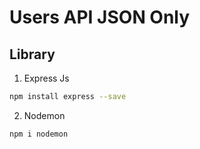 # Users API JSON Only

## Library

1. Express Js

```bash
npm install express --save
```

2. Nodemon

```bash
npm i nodemon
```
